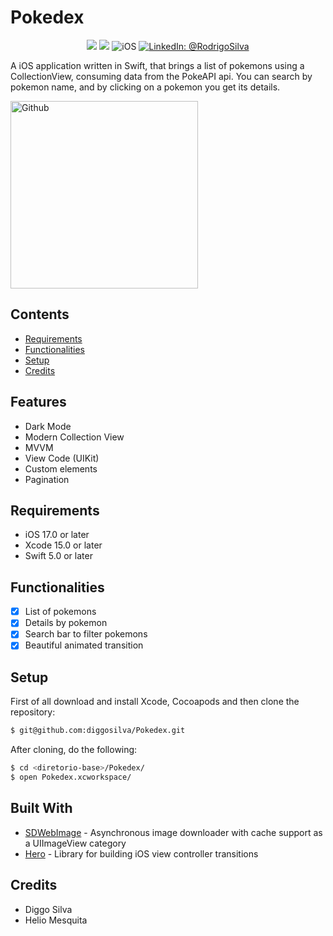 # Pokedex

<p align="center">
    <img src="https://img.shields.io/badge/Swift-5.9.1-orange.svg" />
    <img src="https://img.shields.io/badge/Xcode-15.2.X-orange.svg" />
    <img src="https://img.shields.io/badge/platforms-iOS-brightgreen.svg?style=flat" alt="iOS" />
    <a href="https://www.linkedin.com/in/rodrigo-silva-6a53ba300/" target="_blank">
        <img src="https://img.shields.io/badge/LinkedIn-@RodrigoSilva-blue.svg?style=flat" alt="LinkedIn: @RodrigoSilva" />
    </a>
</p>

A iOS application written in Swift, that brings a list of pokemons using a CollectionView, consuming data from the PokeAPI api. You can search by pokemon name, and by clicking on a pokemon you get its details.

<p align="left">
    <img src="https://media.giphy.com/media/oFVG205SufRbJrct3I/giphy.gif" width="300" max-width="40%" alt="Github"/>
</p> 

## Contents

- [Requirements](#requirements)
- [Functionalities](#functionalities)
- [Setup](#setup)
- [Credits](#credits)

## Features

- Dark Mode
- Modern Collection View
- MVVM
- View Code (UIKit)
- Custom elements
- Pagination

## Requirements

- iOS 17.0 or later
- Xcode 15.0 or later
- Swift 5.0 or later

## Functionalities
- [x] List of pokemons
- [x] Details by pokemon
- [x] Search bar to filter pokemons
- [x] Beautiful animated transition

## Setup

First of all download and install Xcode, Cocoapods and then clone the repository:

```sh
$ git@github.com:diggosilva/Pokedex.git
```

After cloning, do the following:

```sh
$ cd <diretorio-base>/Pokedex/
$ open Pokedex.xcworkspace/
```

## Built With

* [SDWebImage](https://github.com/SDWebImage/SDWebImage) - Asynchronous image downloader with cache support as a UIImageView category
* [Hero](https://github.com/HeroTransitions) -  Library for building iOS view controller transitions

## Credits

- Diggo Silva
- Helio Mesquita

